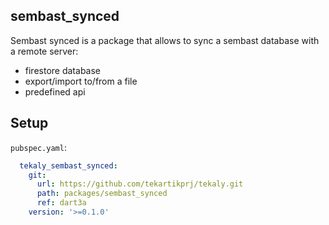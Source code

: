 ## sembast_synced

Sembast synced is a package that allows to sync a sembast database with a remote server:
- firestore database
- export/import to/from a file
- predefined api

## Setup

`pubspec.yaml`:

```yaml
  tekaly_sembast_synced:
    git:
      url: https://github.com/tekartikprj/tekaly.git
      path: packages/sembast_synced
      ref: dart3a
    version: '>=0.1.0'
```